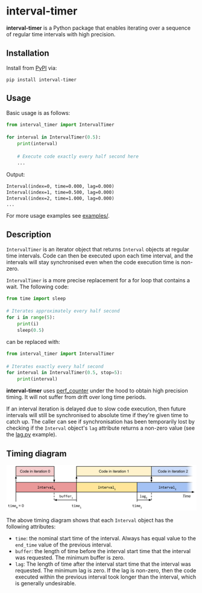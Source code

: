 # interval-timer

**interval-timer** is a Python package that enables iterating over a sequence of regular time intervals with high precision.

## Installation

Install from [PyPI](https://pypi.org/project/interval-timer/) via:

```shell
pip install interval-timer
```

## Usage

Basic usage is as follows:

```python
from interval_timer import IntervalTimer

for interval in IntervalTimer(0.5):
    print(interval)
    
    # Execute code exactly every half second here
    ...
```

Output:

```
Interval(index=0, time=0.000, lag=0.000)
Interval(index=1, time=0.500, lag=0.000)
Interval(index=2, time=1.000, lag=0.000)
...
```

For more usage examples see [examples/](examples).

## Description

`IntervalTimer` is an iterator object that returns `Interval` objects at regular time intervals. Code can then be executed upon each time interval, and the intervals will stay synchronised even when the code execution time is non-zero.

`IntervalTimer` is a more precise replacement for a for loop that contains a wait. The following code:
    
```python
from time import sleep

# Iterates approximately every half second
for i in range(5):
    print(i)
    sleep(0.5)
```

can be replaced with:

```python
from interval_timer import IntervalTimer

# Iterates exactly every half second
for interval in IntervalTimer(0.5, stop=5):
    print(interval)
```

**interval-timer** uses [perf_counter](https://docs.python.org/3/library/time.html#time.perf_counter) under the hood to obtain high precision timing. It will not suffer from drift over long time periods.

If an interval iteration is delayed due to slow code execution, then future intervals will still be synchronised to absolute time if they're given time to catch up. The caller can see if synchronisation has been temporarily lost by checking if the `Interval` object's `lag` attribute returns a non-zero value (see the [lag.py](examples/lag.py) example).

## Timing diagram

![Timing diagram](timing.svg)

The above timing diagram shows that each `Interval` object has the following attributes:
- `time`: the nominal start time of the interval. Always has equal value to the `end_time` value of the previous interval.
- `buffer`: the length of time before the interval start time that the interval was requested. The minimum buffer is zero.
- `lag`: The length of time after the interval start time that the interval was requested. The minimum lag is zero. If the lag is non-zero, then the code executed within the previous interval took longer than the interval, which is generally undesirable.
